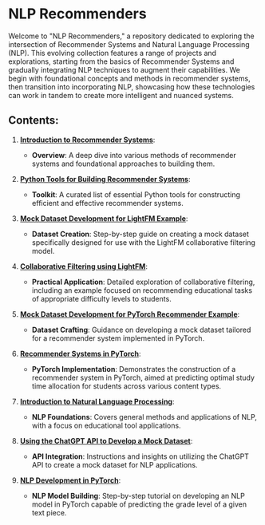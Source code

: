 # NLP Recommenders

Welcome to "NLP Recommenders," a repository dedicated to exploring the intersection of Recommender Systems and Natural Language Processing (NLP). This evolving collection features a range of projects and explorations, starting from the basics of Recommender Systems and gradually integrating NLP techniques to augment their capabilities. We begin with foundational concepts and methods in recommender systems, then transition into incorporating NLP, showcasing how these technologies can work in tandem to create more intelligent and nuanced systems.

## Contents:

1. **[Introduction to Recommender Systems](./RecSys_intro.ipynb)**: 
   - **Overview**: A deep dive into various methods of recommender systems and foundational approaches to building them.
   
2. **[Python Tools for Building Recommender Systems](./python_tools.ipynb)**: 
   - **Toolkit**: A curated list of essential Python tools for constructing efficient and effective recommender systems.
   
3. **[Mock Dataset Development for LightFM Example](./lightfm_dataset.ipynb)**: 
   - **Dataset Creation**: Step-by-step guide on creating a mock dataset specifically designed for use with the LightFM collaborative filtering model.
   
4. **[Collaborative Filtering using LightFM](./collaborative_filtering.ipynb)**: 
   - **Practical Application**: Detailed exploration of collaborative filtering, including an example focused on recommending educational tasks of appropriate difficulty levels to students.
   
5. **[Mock Dataset Development for PyTorch Recommender Example](./pytorch_dataset.ipynb)**: 
   - **Dataset Crafting**: Guidance on developing a mock dataset tailored for a recommender system implemented in PyTorch.
   
6. **[Recommender Systems in PyTorch](./RecSys_PyTorch.ipynb)**: 
   - **PyTorch Implementation**: Demonstrates the construction of a recommender system in PyTorch, aimed at predicting optimal study time allocation for students across various content types.
   
7. **[Introduction to Natural Language Processing](./NLP_intro.ipynb)**: 
   - **NLP Foundations**: Covers general methods and applications of NLP, with a focus on educational tool applications.
   
8. **[Using the ChatGPT API to Develop a Mock Dataset](./nlp_dataset.ipynb)**: 
   - **API Integration**: Instructions and insights on utilizing the ChatGPT API to create a mock dataset for NLP applications.
   
9. **[NLP Development in PyTorch](./nlp_dataset.ipynb)**: 
   - **NLP Model Building**: Step-by-step tutorial on developing an NLP model in PyTorch capable of predicting the grade level of a given text piece.